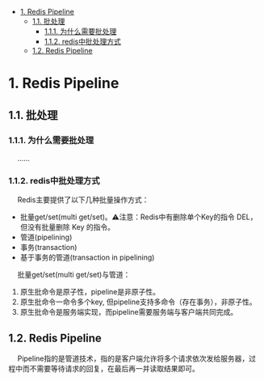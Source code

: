 

<!-- TOC -->

- [1. Redis Pipeline](#1-redis-pipeline)
    - [1.1. 批处理](#11-批处理)
        - [1.1.1. 为什么需要批处理](#111-为什么需要批处理)
        - [1.1.2. redis中批处理方式](#112-redis中批处理方式)
    - [1.2. Redis Pipeline](#12-redis-pipeline)

<!-- /TOC -->

# 1. Redis Pipeline

<!-- 
Redis pipeline
https://mp.weixin.qq.com/s/54n1Q3_Zvyxr9Sj2Fqzhew
批量处理
https://www.jianshu.com/p/75137d23ae4a
-->

## 1.1. 批处理  

### 1.1.1. 为什么需要批处理  
&emsp; ......

### 1.1.2. redis中批处理方式  
&emsp; Redis主要提供了以下几种批量操作方式：  

* 批量get/set(multi get/set)。⚠️注意：Redis中有删除单个Key的指令 DEL，但没有批量删除 Key 的指令。  
* 管道(pipelining)
* 事务(transaction)
* 基于事务的管道(transaction in pipelining)


&emsp; 批量get/set(multi get/set)与管道：  
1. 原生批命令是原子性，pipeline是非原子性。  
2. 原生批命令一命令多个key, 但pipeline支持多命令（存在事务），非原子性。  
3. 原生批命令是服务端实现，而pipeline需要服务端与客户端共同完成。  

## 1.2. Redis Pipeline
&emsp; Pipeline指的是管道技术，指的是客户端允许将多个请求依次发给服务器，过程中而不需要等待请求的回复，在最后再一并读取结果即可。  
